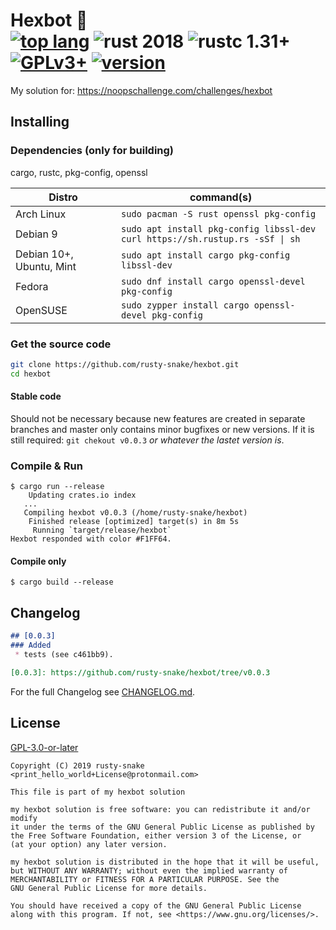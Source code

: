 # Hexbot :construction: <br> [![top lang]][rust] ![rust 2018] ![rustc 1.31+] [![GPLv3+]][COPYING] [![version]][tag]

[top lang]: https://img.shields.io/github/languages/top/rusty-snake/hexbot.svg?logo=rust
[rust]: https://www.rust-lang.org/
[rustc 1.31+]: https://img.shields.io/badge/rustc-1.31+-blue.svg
[rust 2018]: https://img.shields.io/badge/rust--edition-2018-blue.svg
[GPLv3+]: https://img.shields.io/github/license/rusty-snake/hexbot.svg?color=darkred
[COPYING]: COPYING
[version]: https://img.shields.io/github/tag/rusty-snake/hexbot.svg?label=version
[tag]: https://github.com/rusty-snake/hexbot/tree/v0.0.3

<!--![GitHub open issues](https://img.shields.io/github/issues/rusty-snake/hexbot.svg)-->
<!--![GitHub closed issues](https://img.shields.io/github/issues-closed/rusty-snake/hexbot.svg)-->
<!--![GitHub open pull requests](https://img.shields.io/github/issues-pr/rusty-snake/hexbot.svg)-->
<!--![GitHub language count](https://img.shields.io/github/languages/count/rusty-snake/hexbot.svg)-->
<!--![GitHub commit activity](https://img.shields.io/github/commit-activity/w/rusty-snake/hexbot.svg)-->

My solution for: https://noopschallenge.com/challenges/hexbot

## Installing

### Dependencies (only for building)

cargo, rustc, pkg-config, openssl

| Distro                   | command(s)                                                                         |
| ------------------------ | ---------------------------------------------------------------------------------- |
| Arch Linux               | `sudo pacman -S rust openssl pkg-config`                                           |
| Debian 9                 | `sudo apt install pkg-config libssl-dev`<br>`curl https://sh.rustup.rs -sSf \| sh` |
| Debian 10+, Ubuntu, Mint | `sudo apt install cargo pkg-config libssl-dev`                                     |
| Fedora                   | `sudo dnf install cargo openssl-devel pkg-config`                                  |
| OpenSUSE                 | `sudo zypper install cargo openssl-devel pkg-config`                               |

### Get the source code

```bash
git clone https://github.com/rusty-snake/hexbot.git
cd hexbot
```

#### Stable code

Should not be necessary because new features are created in separate branches and master only contains minor bugfixes or new versions. If it is still required: `git chekout v0.0.3` _or whatever the lastet version is_.

### Compile & Run

```
$ cargo run --release
    Updating crates.io index
   ...
   Compiling hexbot v0.0.3 (/home/rusty-snake/hexbot)
    Finished release [optimized] target(s) in 8m 5s
     Running `target/release/hexbot`
Hexbot responded with color #F1FF64.
```

#### Compile only

```
$ cargo build --release
```

## Changelog

```markdown
## [0.0.3]
### Added
 * tests (see c461bb9).

[0.0.3]: https://github.com/rusty-snake/hexbot/tree/v0.0.3
```

For the full Changelog see [CHANGELOG.md](CHANGELOG.md).

## License

[GPL-3.0-or-later](COPYING)

```
Copyright (C) 2019 rusty-snake <print_hello_world+License@protonmail.com>

This file is part of my hexbot solution

my hexbot solution is free software: you can redistribute it and/or modify
it under the terms of the GNU General Public License as published by
the Free Software Foundation, either version 3 of the License, or
(at your option) any later version.

my hexbot solution is distributed in the hope that it will be useful,
but WITHOUT ANY WARRANTY; without even the implied warranty of
MERCHANTABILITY or FITNESS FOR A PARTICULAR PURPOSE. See the
GNU General Public License for more details.

You should have received a copy of the GNU General Public License
along with this program. If not, see <https://www.gnu.org/licenses/>.
```
